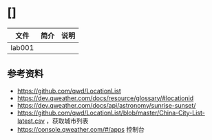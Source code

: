 # [] 

|文件|简介|说明|
|---|---|---|
|lab001| | |

## 参考资料
- https://github.com/qwd/LocationList
- https://dev.qweather.com/docs/resource/glossary/#locationid
- https://dev.qweather.com/docs/api/astronomy/sunrise-sunset/
- https://github.com/qwd/LocationList/blob/master/China-City-List-latest.csv  ，获取城市列表
- https://console.qweather.com/#/apps 控制台